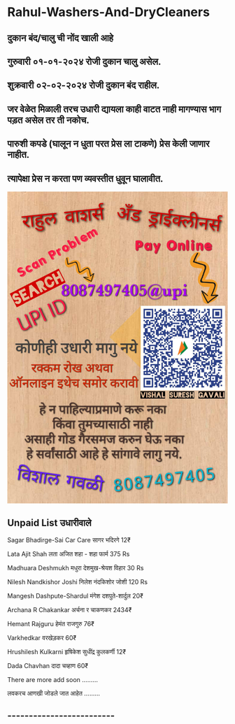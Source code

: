 # Rahul-Washers-And-DryCleaners

## **दुकान बंद/चालु ची नोंद खाली आहे**

## **गुरुवारी ०१-०१-२०२४ रोजी दुकान चालु असेल.**

## **शुक्रवारी ०२-०२-२०२४ रोजी दुकान बंद राहील.**



## **जर वेळेत मिळाली तरच उधारी द्यायला काही वाटत नाही मागण्यास भाग पड़त असेल तर ती नकोच.**


## **पारुशी कपडे (घालून न धुता परत प्रेस ला टाकणे) प्रेस केली जाणार नाहीत.**
## **त्यापेक्षा प्रेस न करता पण व्यवस्तीत धुवून घालावीत.**

![Udhari Image](2.jpg)


## **Unpaid List उधारीवाले**

Sagar Bhadirge-Sai Car Care सागर भदिरगे 12₹

Lata Ajit Shah लता अजित शहा - शहा फार्म 375 Rs

Madhuara Deshmukh मधुरा देशमुख-श्रेयश विहार 30 Rs

Nilesh Nandkishor Joshi निलेश नंदकिशोर जोशी 120 Rs

Mangesh Dashpute-Shardul मंगेश दशपुते-शार्दुल 20₹ 

Archana R Chakankar अर्चना र चाकणकर 2434₹

Hemant Rajguru हेमंत राजगुरु 76₹

Varkhedkar वरखेड़कर 60₹ 

Hrushilesh Kulkarni हृषिकेश सुधींद्र कुलकर्णी 12₹

Dada Chavhan दादा चव्हाण 60₹

There are more add soon .........

लवकरच आणखी जोडले जात आहेत .........

## -------------------------

